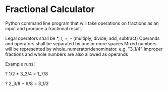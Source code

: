 # Fractional Calculator
Python command line program that will take operations on fractions as an input and produce a fractional result.

Legal operators shall be *, /, +, - (multiply, divide, add, subtract)
Operands and operators shall be separated by one or more spaces
Mixed numbers will be represented by whole_numerator/denominator. e.g. "3_1/4"
Improper fractions and whole numbers are also allowed as operands

Example runs:

? 1/2 * 3_3/4
= 1_7/8
 
? 2_3/8 + 9/8
= 3_1/2
